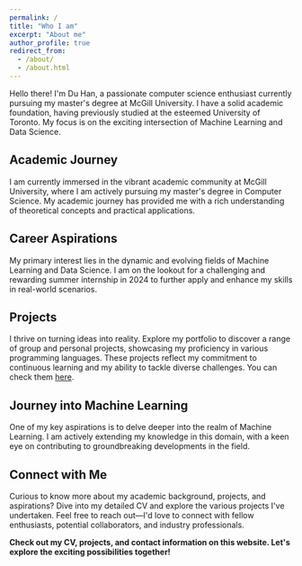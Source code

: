 ```yaml
---
permalink: /
title: "Who I am"
excerpt: "About me"
author_profile: true
redirect_from: 
  - /about/
  - /about.html
---
```


Hello there! I'm Du Han, a passionate computer science enthusiast currently pursuing my master's degree at McGill University. I have a solid academic foundation, having previously studied at the esteemed University of Toronto. My focus is on the exciting intersection of Machine Learning and Data Science. 

## Academic Journey

I am currently immersed in the vibrant academic community at McGill University, where I am actively pursuing my master's degree in Computer Science. My academic journey has provided me with a rich understanding of theoretical concepts and practical applications. 

## Career Aspirations

My primary interest lies in the dynamic and evolving fields of Machine Learning and Data Science. I am on the lookout for a challenging and rewarding summer internship in 2024 to further apply and enhance my skills in real-world scenarios.

## Projects

I thrive on turning ideas into reality. Explore my portfolio to discover a range of group and personal projects, showcasing my proficiency in various programming languages. These projects reflect my commitment to continuous learning and my ability to tackle diverse challenges. You can check them [here](https://duhan332.github.io/projects/).

## Journey into Machine Learning

One of my key aspirations is to delve deeper into the realm of Machine Learning. I am actively extending my knowledge in this domain, with a keen eye on contributing to groundbreaking developments in the field.

## Connect with Me

Curious to know more about my academic background, projects, and aspirations? Dive into my detailed CV and explore the various projects I've undertaken. Feel free to reach out—I'd love to connect with fellow enthusiasts, potential collaborators, and industry professionals.

**Check out my CV, projects, and contact information on this website. Let's explore the exciting possibilities together!**
